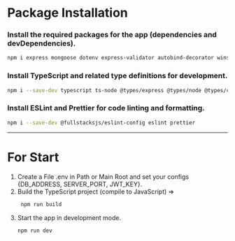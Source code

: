 # Package Installation
### Install the required packages for the app (dependencies and devDependencies).

```sh
npm i express mongoose dotenv express-validator autobind-decorator winston cors helmet express-rate-limit
```

### Install TypeScript and related type definitions for development.
```sh
npm i --save-dev typescript ts-node @types/express @types/node @types/cors
```

### Install ESLint and Prettier for code linting and formatting.

```sh
npm i --save-dev @fullstacksjs/eslint-config eslint prettier
```

---

# For Start
1. Create a File .env in Path or Main Root and set your configs {DB_ADDRESS, SERVER_PORT, JWT_KEY}.
2. Build the TypeScript project (compile to JavaScript) =>
    ```sh
     npm run build
     ```
3. Start the app in development mode.
    ```sh
    npm run dev
    ```
